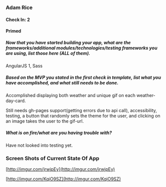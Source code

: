 ### Adam Rice

#### Check In: 2

#### Primed

##### Now that you have started building your app, what are the frameworks/additional modules/technologies/testing frameworks you are using, list those here (ALL of them).

AngularJS 1, Sass  

##### Based on the MVP you stated in the first check in template, list what you have accomplished, and what still needs to be done.

Accomplished displaying both weather and unique gif on each weather-day-card.  

Still needs gh-pages support(getting errors due to api call), accessibility, testing, a button that randomly sets the theme for the user, and clicking on an image takes the user to the gif-url.  

##### What is on fire/what are you having trouble with?

Have not looked into testing yet.

### Screen Shots of Current State Of App  

[http://imgur.com/jrwjpEy](http://imgur.com/jrwjpEy)

[http://imgur.com/KqiO9SZ](http://imgur.com/KqiO9SZ)
